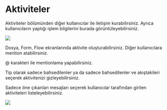 # Aktiviteler

Aktiviteler bölümünden diğer kullanıcılar ile iletişim kurabilirsiniz. Ayrıca kullanıcıların yaptığı işlem bilgilerini burada görüntüleyebilirsiniz.

![](https://docsbimser.blob.core.windows.net/imagecontainer/1-bb0afcf5-c301-473f-a6ff-7392bded8adc.png)

Dosya, Form, Flow ekranlarında aktivite oluşturabilirsiniz. Diğer kullanıcılara mention atabilirsiniz. 

@ karakteri ile mentionlama yapabilirsiniz. 

Tip olarak sadece bahsedilenler ya da sadece bahsedilenler ve akıştakileri seçerek aktivitenizi gizleyebilirsiniz.

Sadece öne çıkarılan mesajları seçerek kullanıcılar tarafından girilen aktiviteleri listeleyebilirsiniz.



![](https://docsbimser.blob.core.windows.net/imagecontainer/2-397b5246-2cf9-44e9-9600-6ecb146a2414.png)
